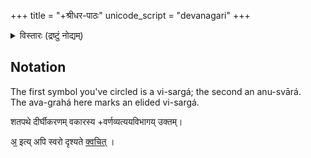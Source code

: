 +++
title = "+श्रीधर-पाठः"
unicode_script = "devanagari"
+++

<details><summary>विस्तारः (द्रष्टुं नोद्यम्)</summary>

- [१९४० gangAviShNu, laxmIvenkaTeshvar steam press](https://archive.org/details/satapatha_bahmanam_with_sayana_bhashya__harisvami_bhashya_ed._vamsidhara_sastri_1940_gangavishnu/Satapatha%20Bahmanam%20with%20Sayana%20Bhashya%20%26%20Harisvami%20Bhashya%20Part%201%20-%20Vamsidhara%20Sastri%201940%20%28Gangavishnu%29/page/n141/mode/1up?view=theater)
- 1990 nAg [Arch](https://archive.org/search?query=Satapatha+Brahmanam+Sayana)
  - [1](https://archive.org/details/satapatha-brahmana-part-i/page/n69/mode/1up)
</details>


## Notation
The first symbol you've circled is a vi-sargá; the second an anu-svārá.   
The ava-grahá here marks an elided vi-sargá. 

शतपथे दीर्घीकरणम् वकारस्य +वर्णव्यत्ययविभागय् उक्तम्।

अ᳟ इत्य् अपि स्वरो दृश्यते [क्वचित्](https://archive.org/details/satapatha_bahmanam_with_sayana_bhashya__harisvami_bhashya_ed._vamsidhara_sastri_1940_gangavishnu/Satapatha%20Bahmanam%20with%20Sayana%20Bhashya%20%26%20Harisvami%20Bhashya%20Part%201%20-%20Vamsidhara%20Sastri%201940%20%28Gangavishnu%29/page/n141/mode/1up?view=theater) ।